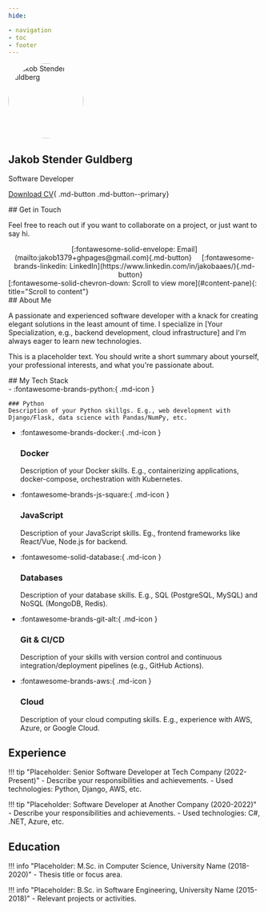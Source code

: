 ```yaml
---
hide:

- navigation
- toc
- footer
---
```


<section class="pane parallax" markdown>
<div class="hero" markdown>
<img src="https://github.com/jakob1379.png" alt="Jakob Stender Guldberg" style="width: 150px; height: 150px; border-radius: 50%;">

# Jakob Stender Guldberg #

  <p class="hero-subtitle">Software Developer</p>

  [Download CV](assets/Jakob_Stender_Gulderg_CV.pdf){ .md-button .md-button--primary}
  <!-- [Contact Me :fontawesome-solid-paper-plane:](mailto:jakob1379+jgalabs@gmail.com){ .md-button} -->

</div>
<div id="contact" markdown>
## Get in Touch

<p>
  Feel free to reach out if you want to collaborate on a project, or just want to say hi.
</p>
<div style="text-align: center;" markdown>
   [:fontawesome-solid-envelope: Email](mailto:jakob1379+ghpages@gmail.com){.md-button} &nbsp;&nbsp;&nbsp;
   [:fontawesome-brands-linkedin: LinkedIn](https://www.linkedin.com/in/jakobaaes/){.md-button} &nbsp;&nbsp;&nbsp;
</div>
</div>
<div class="scroll-indicator-wrapper" markdown>
[:fontawesome-solid-chevron-down: Scroll to view more](#content-pane){: title="Scroll to content"}
</div>
</section>

<section class="pane" id="content-pane" markdown>
<!-- Removed: <div id="initial-fade-overlay" class="fade-overlay"></div> -->
<div class="section" markdown> <!-- Removed: hidden class -->
## About Me

A passionate and experienced software developer with a knack for creating elegant solutions in the least amount of time. I specialize in [Your Specialization, e.g., backend development, cloud infrastructure] and I'm always eager to learn new technologies.

This is a placeholder text. You should write a short summary about yourself, your professional interests, and what you're passionate about.
</div>

<div class="section" markdown> <!-- Removed: hidden class -->
## My Tech Stack

<div class="grid cards" markdown>
-   :fontawesome-brands-python:{ .md-icon }

    ### Python
    Description of your Python skillgs. E.g., web development with Django/Flask, data science with Pandas/NumPy, etc.

- :fontawesome-brands-docker:{ .md-icon }

    ### Docker

    Description of your Docker skills. E.g., containerizing applications, docker-compose, orchestration with Kubernetes.

- :fontawesome-brands-js-square:{ .md-icon }

    ### JavaScript

    Description of your JavaScript skills. Eg., frontend frameworks like React/Vue, Node.js for backend.

- :fontawesome-solid-database:{ .md-icon }

    ### Databases

    Description of your database skills. E.g., SQL (PostgreSQL, MySQL) and NoSQL (MongoDB, Redis).

- :fontawesome-brands-git-alt:{ .md-icon }

    ### Git & CI/CD

    Description of your skills with version control and continuous integration/deployment pipelines (e.g., GitHub Actions).

- :fontawesome-brands-aws:{ .md-icon }

    ### Cloud

    Description of your cloud computing skills. E.g., experience with AWS, Azure, or Google Cloud.

</div>
</div>

<div class="section" markdown> <!-- Removed: hidden class -->
<h2 class="section-title">Experience</h2>

!!! tip "Placeholder: Senior Software Developer at Tech Company (2022-Present)"
    - Describe your responsibilities and achievements.
    - Used technologies: Python, Django, AWS, etc.

!!! tip "Placeholder: Software Developer at Another Company (2020-2022)"
    - Describe your responsibilities and achievements.
    - Used technologies: C#, .NET, Azure, etc.

</div>

<div class="section" markdown> <!-- Added this closing div and new div to encapsulate education section -->
<h2 class="section-title">Education</h2>

!!! info "Placeholder: M.Sc. in Computer Science, University Name (2018-2020)"
    - Thesis title or focus area.

!!! info "Placeholder: B.Sc. in Software Engineering, University Name (2015-2018)"
    - Relevant projects or activities.
</div>
</section>
